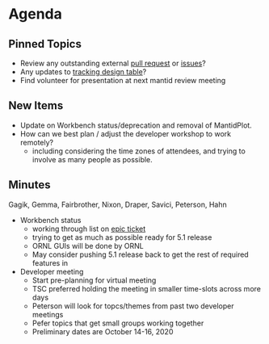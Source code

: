 Agenda
======

Pinned Topics
-------------
* Review any outstanding external [pull request](https://github.com/mantidproject/mantid/pulls?utf8=%E2%9C%93&q=is%3Apr+is%3Aopen+-label%3A%22State%3A+In+Progress%22) or [issues](https://github.com/mantidproject/mantid/issues)?
* Any updates to [tracking design table](https://github.com/mantidproject/documents/blob/master/Project-Management/TechnicalSteeringCommittee/reports/TSC-TrackingDesignProposals.md)?
* Find volunteer for presentation at next mantid review meeting

New Items
---------

* Update on Workbench status/deprecation and removal of MantidPlot.
* How can we best plan / adjust the developer workshop to work remotely?
  * including considering the time zones of attendees, and trying to involve as many people as possible.

Minutes
-------
Gagik, Gemma, Fairbrother, Nixon, Draper, Savici, Peterson, Hahn

* Workbench status
  * working through list on [epic ticket](https://github.com/mantidproject/mantid/issues/27475)
  * trying to get as much as possible ready for 5.1 release
  * ORNL GUIs will be done by ORNL
  * May consider pushing 5.1 release back to get the rest of required features in
* Developer meeting
  * Start pre-planning for virtual meeting
  * TSC preferred holding the meeting in smaller time-slots across more days
  * Peterson will look for topcs/themes from past two developer meetings
  * Pefer topics that get small groups working together
  * Preliminary dates are October 14-16, 2020
  
